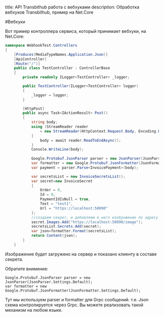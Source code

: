 title: API Transbithub работа с вебхуками
description: Обработка вебхуков Transbithub, пример на Net.Core


#Вебхуки

Вот пример контроллера сервиса, который принимает вебхуки, на Net.Core:

```csharp
namespace WebhookTest.Controllers
{
    [Produces(MediaTypeNames.Application.Json)]
    [ApiController]
    [Route("/")]
    public class TestController : ControllerBase
    {
        private readonly ILogger<TestController> _logger;

        public TestController(ILogger<TestController> logger)
        {
            _logger = logger;
        }

        [HttpPost]
        public async Task<IActionResult> Post()
        {
            string body;
            using (StreamReader reader
                = new StreamReader(HttpContext.Request.Body, Encoding.UTF8, true, 1024, true))
            {
                body = await reader.ReadToEndAsync();
            }
            Console.WriteLine(body);
            
            Google.Protobuf.JsonParser parser = new JsonParser(JsonParser.Settings.Default);
            var formatter = new Google.Protobuf.JsonFormatter(JsonFormatter.Settings.Default);
            var payment = parser.Parse<InvoicePayment>(body);

            var secretsList = new InvoiceSecretsList();
            var secret=new InvoiceSecret
            {
                Order = 0,
                Id = 0,
                PaymentIdIsNull = true,
                Text = "test1",
                Url = "https://localhost:50090"
            };
            //создаем секрет, и добавляем в него изображение по адресу https://localhost:50090/image
            secret.Images.Add("https://localhost:50090/image");
            secretsList.Secrets.Add(secret);
            var json=formatter.Format(secretsList);
            return Content(json);
        }
    }
```

Изображение будет загружено на сервер и показано клиенту в составе секрета.

Обратите внимение:
```
Google.Protobuf.JsonParser parser = new JsonParser(JsonParser.Settings.Default);
var formatter = new Google.Protobuf.JsonFormatter(JsonFormatter.Settings.Default);
```
Тут мы используем parser и formatter для Grpc сообщений. т.е. Json схема контролируется через Grpc.
Вы можете реализовать такой механизм на любом языке.  
